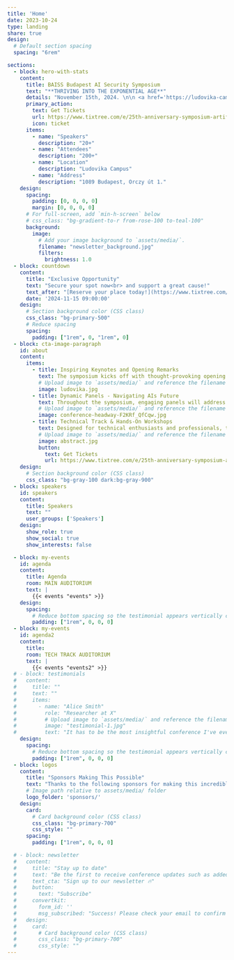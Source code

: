```yaml
---
title: 'Home'
date: 2023-10-24
type: landing
share: true
design:
  # Default section spacing
  spacing: "6rem"

sections:
  - block: hero-with-stats
    content:
      title: BAISS Budapest AI Security Symposium
      text: "**THRIVING INTO THE EXPONENTIAL AGE**"
      details: "November 15th, 2024. \n\n <a href='https://ludovika-campus.uni-nke.hu/campusaink/ludovika-campus/orczy-uti-kollegium'><u>LUDOVIKA UNIVERSITY OF PUBLIC SERVICE</u></a>\n\n<a href='https://www.google.com/maps/place/Nemzeti+K%C3%B6zszolg%C3%A1lati+Egyetem+Orczy+%C3%9Ati+Koll%C3%A9gium/@47.4800445,19.0894145,253m/data=!3m1!1e3!4m6!3m5!1s0x4741dce5d67d27e3:0x35bcfe5ad94d3aeb!8m2!3d47.4796629!4d19.0896636!16s%2Fg%2F11cs1w8xq8?entry=ttu&g_ep=EgoyMDI0MTExMS4wIKXMDSoASAFQAw%3D%3D'><u>1089 Budapest, Orczy út 1.</u></a>"
      primary_action:
        text: Get Tickets
        url: https://www.tixtree.com/e/25th-anniversary-symposium-artificial-intelligence-and-security-thriving-in-the-exponential-age-5e371b274895
        icon: ticket
      items:
        - name: "Speakers"
          description: "20+"
        - name: "Attendees"
          description: "200+"
        - name: "Location"
          description: "Ludovika Campus"
        - name: "Address"
          description: "1089 Budapest, Orczy út 1."
    design:
      spacing:
        padding: [0, 0, 0, 0]
        margin: [0, 0, 0, 0]
      # For full-screen, add `min-h-screen` below
      # css_class: "bg-gradient-to-r from-rose-100 to-teal-100"
      background:
        image:
          # Add your image background to `assets/media/`.
          filename: "newsletter_background.jpg"
          filters:
            brightness: 1.0
  - block: countdown
    content:
      title: "Exclusive Opportunity"
      text: "Secure your spot now<br> and support a great cause!"
      text_after: "[Reserve your place today!](https://www.tixtree.com/e/25th-anniversary-symposium-artificial-intelligence-and-security-thriving-in-the-exponential-age-5e371b274895)"
      date: '2024-11-15 09:00:00'
    design:
      # Section background color (CSS class)
      css_class: "bg-primary-500"
      # Reduce spacing
      spacing:
        padding: ["1rem", 0, "1rem", 0]
  - block: cta-image-paragraph
    id: about
    content:
      items:
        - title: Inspiring Keynotes and Opening Remarks
          text: The symposium kicks off with thought-provoking opening remarks from distinguished leaders who set the stage for a day of innovation and exploration. Dr. Deli Gergely, Rektor of Ludovika University of Public Service, along with Amb. Dr. Réka Szemerkényi, former Ambassador of Hungary to the USA, will welcome participants to this prestigious event. Keynotes from influential figures such as Kinga Daradics, CEO of eMAG, and Éva Hegedüs, Chairperson and CEO of Gránit Bank, will highlight global challenges and showcase Hungary's pioneering successes in the AI landscape. Expect a blend of insights on leadership, strategic challenges, and the future of AI technology.
          # Upload image to `assets/media/` and reference the filename here
          image: ludovika.jpg
        - title: Dynamic Panels - Navigating AIs Future
          text: Throughout the symposium, engaging panels will address the critical themes shaping the future of AI across various sectors. Industry leaders and experts will discuss how to lead through exponential change, the role of AI in cybersecurity, and the evolving responsibilities of governments, militaries, and civilian organizations in the AI-driven landscape. Sessions will delve into topics such as AI's role in education and the ethical considerations surrounding its development. Moderators like Dr. Réka Szemerkényi, Levente Juhász of Google, and Theodore S. Boone from Corvinus University will guide these discussions, ensuring diverse perspectives are shared.
          # Upload image to `assets/media/` and reference the filename here
          image: conference-headway-F2KRf_QfCqw.jpg
        - title: Technical Track & Hands-On Workshops
          text: Designed for technical enthusiasts and professionals, the tech track features in-depth sessions on the science behind AI and its practical applications. Led by experts like Johannes Bernhardt, Balázs Nagy, and László Rácz, these sessions will provide insights into modern cybersecurity frameworks, AI labs, and hands-on tools for defense strategies. Workshops will offer a closer look at building AI-driven solutions, emphasizing practical, real-world implementations that participants can bring back to their organizations. Expect a mix of technical depth and actionable insights tailored for those keen to deepen their knowledge in AI and cybersecurity.
          # Upload image to `assets/media/` and reference the filename here
          image: abstract.jpg
          button:
            text: Get Tickets
            url: https://www.tixtree.com/e/25th-anniversary-symposium-artificial-intelligence-and-security-thriving-in-the-exponential-age-5e371b274895
    design:
      # Section background color (CSS class)
      css_class: "bg-gray-100 dark:bg-gray-900"
  - block: speakers
    id: speakers
    content:
      title: Speakers
      text: ""
      user_groups: ['Speakers']
    design:
      show_role: true
      show_social: true
      show_interests: false

  - block: my-events
    id: agenda
    content:
      title: Agenda
      room: MAIN AUDITORIUM
      text: | 
        {{< events "events" >}}
    design:
      spacing:
        # Reduce bottom spacing so the testimonial appears vertically centered between sections
        padding: ["1rem", 0, 0, 0]
  - block: my-events
    id: agenda2
    content:
      title: 
      room: TECH TRACK AUDITORIUM
      text: | 
        {{< events "events2" >}}
  # - block: testimonials
  #   content:
  #     title: ""
  #     text: ""
  #     items:
  #       - name: "Alice Smith"
  #         role: "Researcher at X"
  #         # Upload image to `assets/media/` and reference the filename here
  #         image: "testimonial-1.jpg"
  #         text: "It has to be the most insightful conference I've ever attended!"
    design:
      spacing:
        # Reduce bottom spacing so the testimonial appears vertically centered between sections
        padding: ["1rem", 0, 0, 0]
  - block: logos
    content:
      title: "Sponsors Making This Possible"
      text: "Thanks to the following sponsors for making this incredible event possible! Your generous contributions help us support this event, with all proceeds going to charity for children in Ukraine. We couldn't have done it without your support!"
      # Image path relative to assets/media/ folder
      logo_folder: 'sponsors/'
    design:
      card:
        # Card background color (CSS class)
        css_class: "bg-primary-700"
        css_style: ""
      spacing:
        padding: ["1rem", 0, 0, 0]

  # - block: newsletter
  #   content:
  #     title: "Stay up to date"
  #     text: "Be the first to receive conference updates such as added speakers, deadlines, and ticket deals."
  #     text_cta: "Sign up to our newsletter 🔥"
  #     button:
  #       text: "Subscribe"
  #     convertkit:
  #       form_id: ''
  #       msg_subscribed: "Success! Please check your email to confirm your subscription."
  #   design:
  #     card:
  #       # Card background color (CSS class)
  #       css_class: "bg-primary-700"
  #       css_style: ""
---
```

